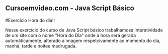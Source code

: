 ## Cursoemvideo.com - Java Script Básico

#Exercício Hora do dia!!

Nesse exercício do curso de Java Script básico trabalhamosa interatividade de um site  com o nome "Hora do Dia" onde a hora será gerada automáticamente, alterado a imagem respetcivamente ao momento do dia, manhã, tarde e noitee madrugada.